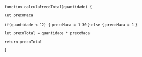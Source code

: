 ```function calculaPrecoTotal(quantidade) { ```
  
  ```let precoMaca```
  
  ```if(quantidade < 12) {```
    ```precoMaca = 1.30```
  ```}```
  ```else {```
    ```precoMaca = 1```
  ```}```
  
  ```let precoTotal = quantidade * precoMaca```
  
 ```return precoTotal```
  
```} ```